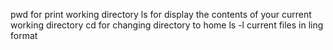 pwd for print working directory
ls for display the contents of your current working directory
cd for changing directory to home
ls -l current files in ling format
